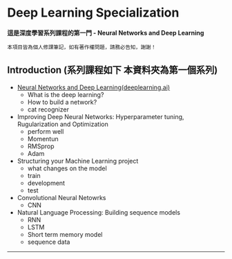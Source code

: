# Deep Learning Specialization

**這是深度學習系列課程的第一門 - Neural Networks and Deep Learning**

`本項目皆為個人修課筆記，如有著作權問題，請務必告知，謝謝！`

## Introduction (系列課程如下 本資料夾為第一個系列)
- [Neural Networks and Deep Learning(deeplearning.ai)](https://www.coursera.org/learn/neural-networks-deep-learning/)
    - What is the deep learning?
    - How to build a network?
    - cat recognizer
- Improving Deep Neural Networks: Hyperparameter tuning, Rugularization and Optimization
    - perform well
    - Momentun
    - RMSprop
    - Adam
- Structuring your Machine Learning project
    - what changes on the model
    - train
    - development
    - test
- Convolutional Neural Netowrks
    - CNN
- Natural Language Processing: Building sequence models
    - RNN
    - LSTM
    - Short term memory model
    - sequence data
---

